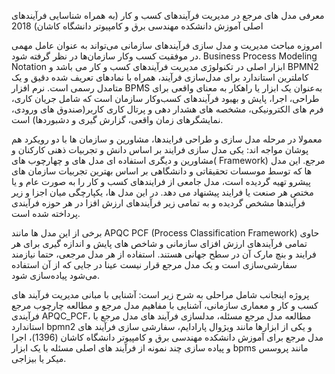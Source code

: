 معرفی مدل های مرجع در مدیریت فرآیندهای کسب و کار (به همراه شناسایی فرآیندهای اصلی آموزش دانشکده مهندسی برق و کامپیوتر دانشگاه کاشان)
2018

امروزه مباحث مدیریت و مدل سازی فرآیندهای سازمانی می‌تواند به عنوان عامل مهمی در موفقیت کسب وکار سازمان‌ها در نظر گرفته شود. Business Process Modeling Notation ابزار اصلی در تکنولوژی مدیریت فرآیندهای کسب و کار می باشد و BPMN2 کاملترین استاندارد برای مدل‌سازی فرآیند، همراه با نمادهای تعریف شده دقیق و یک متامدل رسمی است. نرم افزار BPMS به‌عنوان یک ابزار یا راهکار به معنای واقعی برای طراحی، اجرا، پایش و بهبود فرآیندهای کسب‌وکار سازمان است که شامل جریان کاری، فرم های الکترونیکی، مشخصه های هشدار دهی و پرتال کاری کاربر(صندوق های ورودی، نمایشگرهای زمان واقعی، گزارش گیری و دشبوردها) است.

معمولا در مرحله مدل سازی و طراحی فرایندها، مشاورین و سازمان ها با دو رویکرد هم پوشان مواجه اند: یکی مدل سازی فرایند بر اساس دانش و تجربیات ذهنی کارکنان و مشاورین و دیگری استفاده ای مدل های  و چهارچوب های( Framework) مرجع. این مدل ها که توسط موسسات تحقیقاتی و دانشگاهی بر اساس بهترین تجربیات سازمان های پیشرو تهیه گردیده است، مدل جامعی از فرایندهای کسب و کار را به صورت عام و یا مختص هر صنعت یا فرایند پیشنهاد می دهد. در این مدل ها، یکپارچگی میان اجزا و زیر فرآیندها مشخص گردیده و به تمامی زیر فرآیندهای ارزش افزا در هر حوزه فرآیندی پرداخته شده است. 

برخی از این مدل ها مانند APQC PCF (Process Classification Framework) حاوی تمامی فرآیندهای ارزش افزای سازمانی و شاخص های پایش و اندازه گیری برای هر فرایند و بنچ مارک آن در سطح جهانی هستند.
استفاده از هر مدل مرجعی، حتما نیازمند سفارشی‌سازی است و یک مدل مرجع قرار نیست عینا در جایی که از آن استفاده می‌شود پیاده‌سازی شود.

پروژه اینجانب شامل مراحلی به شرح زیر است:
آشنایی با مبانی مدیریت فرآیند های کسب و کار و معماری سازمانی، آشنایی با مفاهیم مدل مرجع و مطالعه چارچوب مرجع فرآیندی APQC_PCF، مطالعه مدل مرجع مسئله، مدلسازی فرآیند های مدل مرجع با استاندارد bpmn2 و یکی از ابزارها مانند ویژوال پارادایم، سفارشی سازی فرآیند های مدل مرجع برای آموزش دانشکده مهندسی برق و کامپیوتر دانشگاه کاشان (1396)، اجرا و پیاده سازی چند نمونه از فرآیند های اصلی مسئله با یک ابزار bpms مانند پروسس میکر یا بیزاجی.

